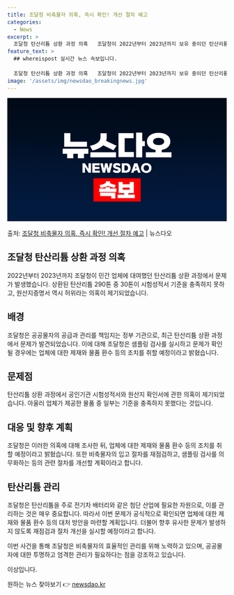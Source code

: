 ```yaml
---
title: 조달청 비축물자 의혹, 즉시 확인! 개선 절차 예고
categories:
  - News
excerpt: >
  조달청 탄산리튬 상환 과정 의혹   조달청이 2022년부터 2023년까지 보유 중이던 탄산리튬을 민간 업체에…
feature_text: >
  ## whereispost 실시간 뉴스 속보입니다.

  조달청 탄산리튬 상환 과정 의혹   조달청이 2022년부터 2023년까지 보유 중이던 탄산리튬을 민간 업체에…
image: '/assets/img/newsdao_breakingnews.jpg'
---
```


![뉴스다오 속보](/assets/img/newsdao_breakingnews.jpg)

<p>출처: <a href="https://newsdao.kr/4258" rel="dofollow">조달청 비축물자 의혹, 즉시 확인! 개선 절차 예고</a> | 뉴스다오</p>

## 조달청 탄산리튬 상환 과정 의혹

2022년부터 2023년까지 조달청이 민간 업체에 대여했던 탄산리튬 상환 과정에서 문제가 발생했습니다. 상환된 탄산리튬 290톤 중 30톤이 시험성적서 기준을 충족하지 못하고, 원산지증명서 역시 허위라는 의혹이 제기되었습니다.

## 배경
조달청은 공공물자의 공급과 관리를 책임지는 정부 기관으로, 최근 탄산리튬 상환 과정에서 문제가 발견되었습니다. 이에 대해 조달청은 샘플링 검사를 실시하고 문제가 확인될 경우에는 업체에 대한 제재와 물품 환수 등의 조치를 취할 예정이라고 밝혔습니다.

## 문제점
탄산리튬 상환 과정에서 공인기관 시험성적서와 원산지 확인서에 관한 의혹이 제기되었습니다. 아울러 업체가 제공한 물품 중 일부는 기준을 충족하지 못했다는 것입니다.

## 대응 및 향후 계획
조달청은 이러한 의혹에 대해 조사한 뒤, 업체에 대한 제재와 물품 환수 등의 조치를 취할 예정이라고 밝혔습니다. 또한 비축물자의 입고 절차를 재점검하고, 샘플링 검사를 의무화하는 등의 관련 절차를 개선할 계획이라고 합니다.

## 탄산리튬 관리
조달청은 탄산리튬을 주로 전기차 배터리와 같은 첨단 산업에 필요한 자원으로, 이를 관리하는 것은 매우 중요합니다. 따라서 이번 문제가 공식적으로 확인되면 업체에 대한 제재와 물품 환수 등의 대처 방안을 마련할 계획입니다. 더불어 향후 유사한 문제가 발생하지 않도록 재점검과 절차 개선을 실시할 예정이라고 합니다.

이번 사건을 통해 조달청은 비축물자의 효율적인 관리를 위해 노력하고 있으며, 공공물자에 대한 투명하고 엄격한 관리가 필요하다는 점을 강조하고 있습니다.

이상입니다. 

원하는 뉴스 찾아보기 👉 <a href="https://newsdao.kr" rel="dofollow">newsdao.kr</a>


